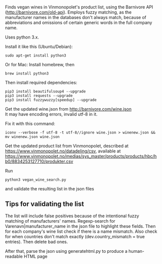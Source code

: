 Finds vegan wines in Vinmonopolet's product list, using the Barnivore API (http://barnivore.com/old-api).
Employs fuzzy matching, as the manufacturer names in the databases don't always match, because of abbreviations and omissions of certain generic words
in the full company name.

Uses python 3.x.

Install it like this (Ubuntu/Debian):
    
    sudo apt-get install python3

Or for Mac:
Install homebrew, then
 
    brew install python3
    
Then install required dependencies:

    pip3 install beautifulsoup4 --upgrade
    pip3 install requests --upgrade
    pip3 install fuzzywuzzy[speedup] --upgrade

Get the updated wine.json from http://barnivore.com/wine.json \
It may have encoding errors, invalid utf-8 in it. 

Fix it with this command: 
     
    iconv --verbose -f utf-8 -t utf-8//ignore wine.json > winenew.json && mv winenew.json wine.json

Get the updated product list from Vinmonopolet, described at
https://www.vinmonopolet.no/datadeling/csv,  available at
https://www.vinmonopolet.no/medias/sys_master/products/products/hbc/hb0/8834253127710/produkter.csv

Run

    python3 vegan_wine_search.py

and validate the resulting list in the json files

Tips for validating the list
----

The list will include false positives because of the intentional fuzzy matching of manufacturers' names.
Regexp-search for Varenavn|manufacturer_name in the json file to highlight these fields.
Then for each company's wine list check if there is a name mismatch.
Also check for when countries don't match exactly (dev.country_mismatch = true entries). 
Then delete bad ones.

After that, parse the json using generatehtml.py to produce a human-readable HTML page

